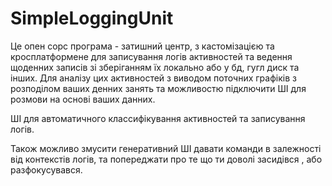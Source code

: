 # SimpleLoggingUnit
 Це опен сорс програма - затишний центр, з кастомізацією та кросплатформене для записування логів активностей та ведення щоденних записів зі зберіганням їх локально або у бд, гугл диск та інших.
 Для аналізу цих активностей з виводом поточних графіків з розподілом ваших денних занять та можливостю підключити ШІ для розмови на основі ваших данних.

 ШІ для автоматичного классифікування активностей та записування логів.
 
 Також можливо змусити генеративний ШІ давати команди в залежності від контекстів логів, та попереджати про те що ти доволі засидівся , або разфокусувався.

